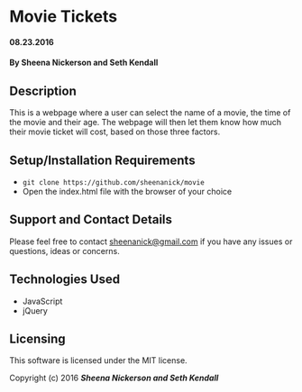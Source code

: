 # Movie Tickets

#### 08.23.2016

#### By Sheena Nickerson and Seth Kendall

## Description

This is a webpage where a user can select the name of a movie, the time of the movie and their age. The webpage will then let them know how much their movie ticket will cost, based on those three factors.

## Setup/Installation Requirements

* `git clone https://github.com/sheenanick/movie`
* Open the index.html file with the browser of your choice

## Support and Contact Details

Please feel free to contact sheenanick@gmail.com if you have any issues or questions, ideas or concerns.

## Technologies Used

* JavaScript
* jQuery

## Licensing

This software is licensed under the MIT license.

Copyright (c) 2016 **_Sheena Nickerson and Seth Kendall_**
